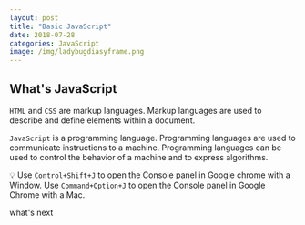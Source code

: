 ```yaml
---
layout: post
title: "Basic JavaScript"
date: 2018-07-28
categories: JavaScript
image: /img/ladybugdiasyframe.png
---
```


## What's JavaScript

`HTML` and `CSS` are markup languages. Markup languages are used to describe and define elements within a document.

`JavaScript` is a programming language. Programming languages are used to communicate instructions to a machine. Programming languages can be used to control the behavior of a machine and to express algorithms.

💡 Use `Control+Shift+J` to open the Console panel in Google chrome with a Window. Use `Command+Option+J` to open the Console panel in Google Chrome with a Mac.

what's next
